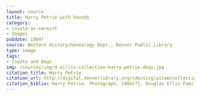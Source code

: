 ```yaml
---
layout: source
title: Harry Petrie with hounds
category: 
- coyote-as-varmint
- Images
pubdate: 1904?
source: Western History/Genealogy Dept., Denver Public Library
type: image
tags: 
- Coyote and Dogs
img: /sources/img/d-eillis-collection-harry-petrie-dogs.jpg 
citation_title: Harry Petrie
citation_url: http://digital.denverlibrary.org/cdm/singleitem/collection/p15330coll22/id/29587/rec/13
citation_biblio: Harry Petrie. Photograph, 1904[?]. Douglas Ellis Family Collection. Denver Public Library Digital Collections. http://digital.denverlibrary.org/cdm/singleitem/collection/p15330coll22/id/29587/rec/13
---
```

